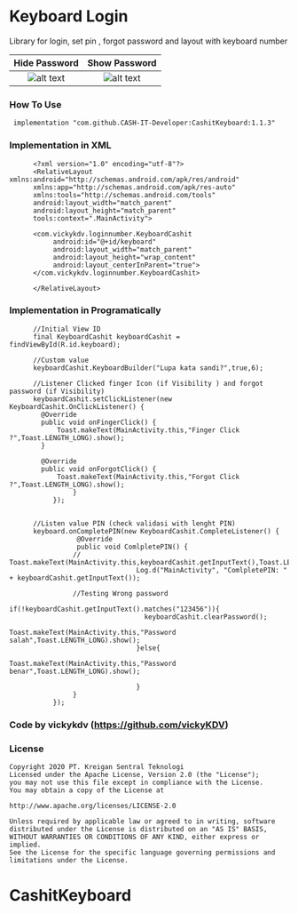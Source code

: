 # Keyboard Login
Library for login, set pin , forgot password and layout with keyboard number

Hide Password              |  Show Password
:-------------------------:|:-------------------------:
![alt text](https://raw.githubusercontent.com/CASH-IT-Developer/CashitKeyboard/master/ck1.jpeg)  |  ![alt text](https://raw.githubusercontent.com/CASH-IT-Developer/CashitKeyboard/master/ck2.jpeg)



### How To Use
     implementation "com.github.CASH-IT-Developer:CashitKeyboard:1.1.3"

### Implementation in XML

          <?xml version="1.0" encoding="utf-8"?>
          <RelativeLayout xmlns:android="http://schemas.android.com/apk/res/android"
          xmlns:app="http://schemas.android.com/apk/res-auto"
          xmlns:tools="http://schemas.android.com/tools"
          android:layout_width="match_parent"
          android:layout_height="match_parent"
          tools:context=".MainActivity">

          <com.vickykdv.loginnumber.KeyboardCashit
               android:id="@+id/keyboard"
               android:layout_width="match_parent"
               android:layout_height="wrap_content"
               android:layout_centerInParent="true">
          </com.vickykdv.loginnumber.KeyboardCashit>
      
          </RelativeLayout>


### Implementation in Programatically
      
          //Initial View ID
          final KeyboardCashit keyboardCashit = findViewById(R.id.keyboard);
        
          //Custom value
          keyboardCashit.KeyboardBuilder("Lupa kata sandi?",true,6);
        
          //Listener Clicked finger Icon (if Visibility ) and forgot password (if Visibility)
          keyboardCashit.setClickListener(new KeyboardCashit.OnClickListener() {
            @Override
            public void onFingerClick() {
                Toast.makeText(MainActivity.this,"Finger Click ?",Toast.LENGTH_LONG).show();
            }

            @Override
            public void onForgotClick() {
                Toast.makeText(MainActivity.this,"Forgot Click ?",Toast.LENGTH_LONG).show();
                    }
               });


          //Listen value PIN (check validasi with lenght PIN)
          keyboard.onCompletePIN(new KeyboardCashit.CompleteListener() {
                     @Override
                     public void ComlpletePIN() {
                    //                Toast.makeText(MainActivity.this,keyboardCashit.getInputText(),Toast.LENGTH_LONG).show();
                                    Log.d("MainActivity", "ComlpletePIN: " + keyboardCashit.getInputText());
                    
                    //Testing Wrong password
                                    if(!keyboardCashit.getInputText().matches("123456")){
                                      keyboardCashit.clearPassword();
                                        Toast.makeText(MainActivity.this,"Password salah",Toast.LENGTH_LONG).show();
                                    }else{
                                        Toast.makeText(MainActivity.this,"Password benar",Toast.LENGTH_LONG).show();
                    
                                    }
                    }
               });
        
        
   ### Code by vickykdv (https://github.com/vickyKDV) 
   
   
   ### License
          
    Copyright 2020 PT. Kreigan Sentral Teknologi
    Licensed under the Apache License, Version 2.0 (the "License");
    you may not use this file except in compliance with the License.
    You may obtain a copy of the License at
          
    http://www.apache.org/licenses/LICENSE-2.0

    Unless required by applicable law or agreed to in writing, software
    distributed under the License is distributed on an "AS IS" BASIS,
    WITHOUT WARRANTIES OR CONDITIONS OF ANY KIND, either express or implied.
    See the License for the specific language governing permissions and
    limitations under the License.
# CashitKeyboard
